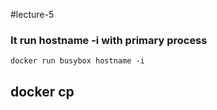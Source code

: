 #lecture-5 

### It run hostname -i with primary process
```
docker run busybox hostname -i
```


## docker cp

